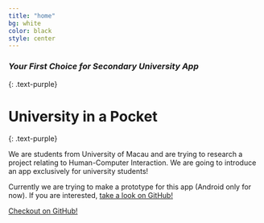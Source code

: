 ```yaml
---
title: "home"
bg: white
color: black
style: center
---
```


### *Your First Choice for Secondary University App*
{: .text-purple}

<span class="fa-stack subtlecircle" style="font-size:100px; background:rgba(255,166,0,0.1)">
  <i class="fa fa-circle fa-stack-2x text-white"></i>
  <i class="fa fa-university fa-stack-1x text-orange"></i>
</span>

# University in a Pocket
{: .text-purple}


We are students from University of Macau and are trying to research a project relating to Human-Computer Interaction. We are going to introduce an app exclusively for university students!

Currently we are trying to make a prototype for this app (Android only for now). If you are interested, [take a look on GitHub!](https://github.com/GonzalesWu/PocketUniversity)

<span id="forkongithub">
  <a href="{{ site.source_link }}" class="bg-blue">
    Checkout on GitHub!
  </a>
</span>
